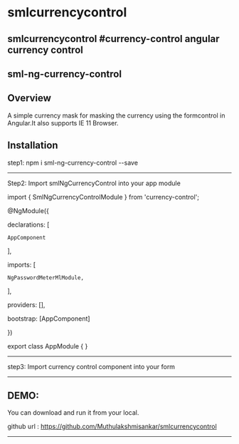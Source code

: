 # smlcurrencycontrol
smlcurrencycontrol
#currency-control
angular currency control
--------------------------------
sml-ng-currency-control
--------------------------------
Overview
--------
A simple currency mask for masking the currency using the formcontrol in Angular.It also supports IE 11 Browser.

Installation
------------
step1: npm i sml-ng-currency-control --save
_____________________________________________________
Step2: Import smlNgCurrencyControl into your app module

import { SmlNgCurrencyControlModule } from 'currency-control';

@NgModule({

  declarations: [
  
    AppComponent
    
  ],
  
  imports: [
  
    NgPasswordMeterMlModule,
   
  ],
  
  providers: [],
  
  bootstrap: [AppComponent]
  
})

export class AppModule { }

_____________________________________________________
step3: Import currency control component into your form

<sml-ng-currency-control></sml-ng-currency-control>
______________________________________________________

DEMO:
---------
You can download and run it from your local.

github url : https://github.com/Muthulakshmisankar/smlcurrencycontrol

_______________________________________________________________________________________
